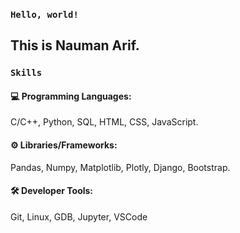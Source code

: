 ### `Hello, world!`
## This is Nauman Arif.

### `Skills`
#### 💻 Programming Languages:  
C/C++, Python, SQL, HTML, CSS, JavaScript.  
#### ⚙️ Libraries/Frameworks:  
Pandas, Numpy, Matplotlib, Plotly, Django, Bootstrap.  
#### 🛠️ Developer Tools:  
Git, Linux, GDB, Jupyter, VSCode

<!--
**naumanaarif/naumanaarif** is a ✨ _special_ ✨ repository because its `README.md` (this file) appears on your GitHub profile.

Here are some ideas to get you started:

- 🔭 I’m currently working on ...
- 🌱 I’m currently learning ...
- 👯 I’m looking to collaborate on ...
- 🤔 I’m looking for help with ...
- 💬 Ask me about ...
- 📫 How to reach me: ...
- 😄 Pronouns: ...
- ⚡ Fun fact: ...
-->
